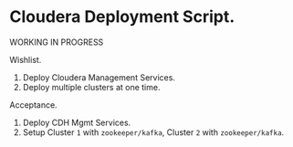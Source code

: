 # Cloudera Deployment Script.

WORKING IN PROGRESS

Wishlist.

1. Deploy Cloudera Management Services.
2. Deploy multiple clusters at one time. 

Acceptance.

1. Deploy CDH Mgmt Services.
2. Setup Cluster `1` with `zookeeper/kafka`, Cluster `2` with `zookeeper/kafka`.

   